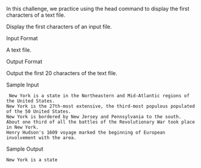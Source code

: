 In this challenge, we practice using the head command to display the first  characters of a text file.

Display the first  characters of an input file.

Input Format

A text file.

Output Format

Output the first 20 characters of the text file.

Sample Input
```
 New York is a state in the Northeastern and Mid-Atlantic regions of the United States. 
New York is the 27th-most extensive, the third-most populous populated of the 50 United States. 
New York is bordered by New Jersey and Pennsylvania to the south.
About one third of all the battles of the Revolutionary War took place in New York.
Henry Hudson's 1609 voyage marked the beginning of European involvement with the area.
```

Sample Output
```
New York is a state 
```
